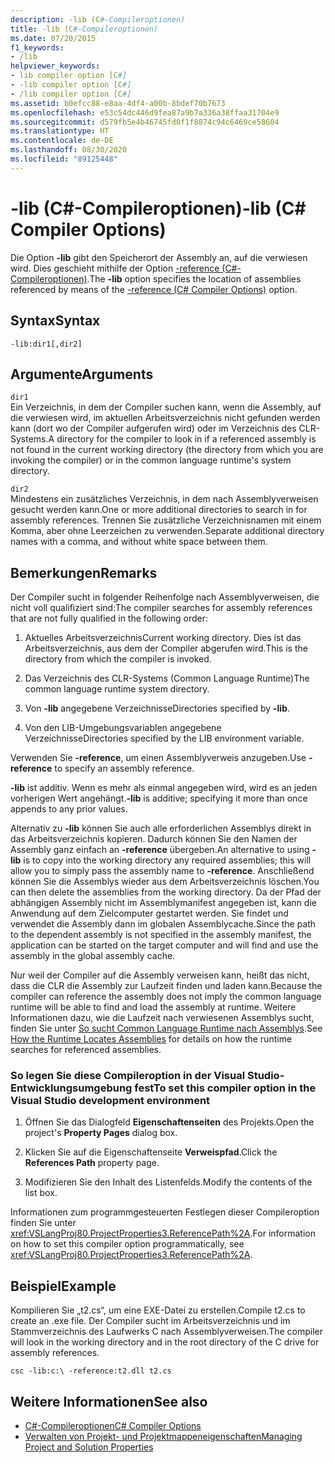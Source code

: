```yaml
---
description: -lib (C#-Compileroptionen)
title: -lib (C#-Compileroptionen)
ms.date: 07/20/2015
f1_keywords:
- /lib
helpviewer_keywords:
- lib compiler option [C#]
- -lib compiler option [C#]
- /lib compiler option [C#]
ms.assetid: b0efcc88-e8aa-4df4-a00b-8bdef70b7673
ms.openlocfilehash: e53c54dc446d9fea87a9b7a336a38ffaa31704e9
ms.sourcegitcommit: d579fb5e4b46745fd0f1f8874c94c6469ce58604
ms.translationtype: HT
ms.contentlocale: de-DE
ms.lasthandoff: 08/30/2020
ms.locfileid: "89125448"
---
```

# <a name="-lib-c-compiler-options"></a><span data-ttu-id="04793-103">-lib (C#-Compileroptionen)</span><span class="sxs-lookup"><span data-stu-id="04793-103">-lib (C# Compiler Options)</span></span>
<span data-ttu-id="04793-104">Die Option **-lib** gibt den Speicherort der Assembly an, auf die verwiesen wird. Dies geschieht mithilfe der Option [-reference (C#-Compileroptionen)](./reference-compiler-option.md).</span><span class="sxs-lookup"><span data-stu-id="04793-104">The **-lib** option specifies the location of assemblies referenced by means of the [-reference (C# Compiler Options)](./reference-compiler-option.md) option.</span></span>  
  
## <a name="syntax"></a><span data-ttu-id="04793-105">Syntax</span><span class="sxs-lookup"><span data-stu-id="04793-105">Syntax</span></span>  
  
```console  
-lib:dir1[,dir2]  
```  
  
## <a name="arguments"></a><span data-ttu-id="04793-106">Argumente</span><span class="sxs-lookup"><span data-stu-id="04793-106">Arguments</span></span>  
 `dir1`  
 <span data-ttu-id="04793-107">Ein Verzeichnis, in dem der Compiler suchen kann, wenn die Assembly, auf die verwiesen wird, im aktuellen Arbeitsverzeichnis nicht gefunden werden kann (dort wo der Compiler aufgerufen wird) oder im Verzeichnis des CLR-Systems.</span><span class="sxs-lookup"><span data-stu-id="04793-107">A directory for the compiler to look in if a referenced assembly is not found in the current working directory (the directory from which you are invoking the compiler) or in the common language runtime's system directory.</span></span>  
  
 `dir2`  
 <span data-ttu-id="04793-108">Mindestens ein zusätzliches Verzeichnis, in dem nach Assemblyverweisen gesucht werden kann.</span><span class="sxs-lookup"><span data-stu-id="04793-108">One or more additional directories to search in for assembly references.</span></span> <span data-ttu-id="04793-109">Trennen Sie zusätzliche Verzeichnisnamen mit einem Komma, aber ohne Leerzeichen zu verwenden.</span><span class="sxs-lookup"><span data-stu-id="04793-109">Separate additional directory names with a comma, and without white space between them.</span></span>  
  
## <a name="remarks"></a><span data-ttu-id="04793-110">Bemerkungen</span><span class="sxs-lookup"><span data-stu-id="04793-110">Remarks</span></span>  
 <span data-ttu-id="04793-111">Der Compiler sucht in folgender Reihenfolge nach Assemblyverweisen, die nicht voll qualifiziert sind:</span><span class="sxs-lookup"><span data-stu-id="04793-111">The compiler searches for assembly references that are not fully qualified in the following order:</span></span>  
  
1. <span data-ttu-id="04793-112">Aktuelles Arbeitsverzeichnis</span><span class="sxs-lookup"><span data-stu-id="04793-112">Current working directory.</span></span> <span data-ttu-id="04793-113">Dies ist das Arbeitsverzeichnis, aus dem der Compiler abgerufen wird.</span><span class="sxs-lookup"><span data-stu-id="04793-113">This is the directory from which the compiler is invoked.</span></span>  
  
2. <span data-ttu-id="04793-114">Das Verzeichnis des CLR-Systems (Common Language Runtime)</span><span class="sxs-lookup"><span data-stu-id="04793-114">The common language runtime system directory.</span></span>  
  
3. <span data-ttu-id="04793-115">Von **-lib** angegebene Verzeichnisse</span><span class="sxs-lookup"><span data-stu-id="04793-115">Directories specified by **-lib**.</span></span>  
  
4. <span data-ttu-id="04793-116">Von den LIB-Umgebungsvariablen angegebene Verzeichnisse</span><span class="sxs-lookup"><span data-stu-id="04793-116">Directories specified by the LIB environment variable.</span></span>  
  
 <span data-ttu-id="04793-117">Verwenden Sie **-reference**, um einen Assemblyverweis anzugeben.</span><span class="sxs-lookup"><span data-stu-id="04793-117">Use **-reference** to specify an assembly reference.</span></span>  
  
 <span data-ttu-id="04793-118">**-lib** ist additiv. Wenn es mehr als einmal angegeben wird, wird es an jeden vorherigen Wert angehängt.</span><span class="sxs-lookup"><span data-stu-id="04793-118">**-lib** is additive; specifying it more than once appends to any prior values.</span></span>  
  
 <span data-ttu-id="04793-119">Alternativ zu **-lib** können Sie auch alle erforderlichen Assemblys direkt in das Arbeitsverzeichnis kopieren. Dadurch können Sie den Namen der Assembly ganz einfach an **-reference** übergeben.</span><span class="sxs-lookup"><span data-stu-id="04793-119">An alternative to using **-lib** is to copy into the working directory any required assemblies; this will allow you to simply pass the assembly name to **-reference**.</span></span> <span data-ttu-id="04793-120">Anschließend können Sie die Assemblys wieder aus dem Arbeitsverzeichnis löschen.</span><span class="sxs-lookup"><span data-stu-id="04793-120">You can then delete the assemblies from the working directory.</span></span> <span data-ttu-id="04793-121">Da der Pfad der abhängigen Assembly nicht im Assemblymanifest angegeben ist, kann die Anwendung auf dem Zielcomputer gestartet werden. Sie findet und verwendet die Assembly dann im globalen Assemblycache.</span><span class="sxs-lookup"><span data-stu-id="04793-121">Since the path to the dependent assembly is not specified in the assembly manifest, the application can be started on the target computer and will find and use the assembly in the global assembly cache.</span></span>  
  
 <span data-ttu-id="04793-122">Nur weil der Compiler auf die Assembly verweisen kann, heißt das nicht, dass die CLR die Assembly zur Laufzeit finden und laden kann.</span><span class="sxs-lookup"><span data-stu-id="04793-122">Because the compiler can reference the assembly does not imply the common language runtime will be able to find and load the assembly at runtime.</span></span> <span data-ttu-id="04793-123">Weitere Informationen dazu, wie die Laufzeit nach verwiesenen Assemblys sucht, finden Sie unter [So sucht Common Language Runtime nach Assemblys](../../../framework/deployment/how-the-runtime-locates-assemblies.md).</span><span class="sxs-lookup"><span data-stu-id="04793-123">See [How the Runtime Locates Assemblies](../../../framework/deployment/how-the-runtime-locates-assemblies.md) for details on how the runtime searches for referenced assemblies.</span></span>  
  
### <a name="to-set-this-compiler-option-in-the-visual-studio-development-environment"></a><span data-ttu-id="04793-124">So legen Sie diese Compileroption in der Visual Studio-Entwicklungsumgebung fest</span><span class="sxs-lookup"><span data-stu-id="04793-124">To set this compiler option in the Visual Studio development environment</span></span>  
  
1. <span data-ttu-id="04793-125">Öffnen Sie das Dialogfeld **Eigenschaftenseiten** des Projekts.</span><span class="sxs-lookup"><span data-stu-id="04793-125">Open the project's **Property Pages** dialog box.</span></span>  
  
2. <span data-ttu-id="04793-126">Klicken Sie auf die Eigenschaftenseite **Verweispfad**.</span><span class="sxs-lookup"><span data-stu-id="04793-126">Click the **References Path** property page.</span></span>  
  
3. <span data-ttu-id="04793-127">Modifizieren Sie den Inhalt des Listenfelds.</span><span class="sxs-lookup"><span data-stu-id="04793-127">Modify the contents of the list box.</span></span>  
  
 <span data-ttu-id="04793-128">Informationen zum programmgesteuerten Festlegen dieser Compileroption finden Sie unter <xref:VSLangProj80.ProjectProperties3.ReferencePath%2A>.</span><span class="sxs-lookup"><span data-stu-id="04793-128">For information on how to set this compiler option programmatically, see <xref:VSLangProj80.ProjectProperties3.ReferencePath%2A>.</span></span>  
  
## <a name="example"></a><span data-ttu-id="04793-129">Beispiel</span><span class="sxs-lookup"><span data-stu-id="04793-129">Example</span></span>  
 <span data-ttu-id="04793-130">Kompilieren Sie „t2.cs“, um eine EXE-Datei zu erstellen.</span><span class="sxs-lookup"><span data-stu-id="04793-130">Compile t2.cs to create an .exe file.</span></span> <span data-ttu-id="04793-131">Der Compiler sucht im Arbeitsverzeichnis und im Stammverzeichnis des Laufwerks C nach Assemblyverweisen.</span><span class="sxs-lookup"><span data-stu-id="04793-131">The compiler will look in the working directory and in the root directory of the C drive for assembly references.</span></span>  
  
```console  
csc -lib:c:\ -reference:t2.dll t2.cs  
```  
  
## <a name="see-also"></a><span data-ttu-id="04793-132">Weitere Informationen</span><span class="sxs-lookup"><span data-stu-id="04793-132">See also</span></span>

- [<span data-ttu-id="04793-133">C#-Compileroptionen</span><span class="sxs-lookup"><span data-stu-id="04793-133">C# Compiler Options</span></span>](./index.md)
- [<span data-ttu-id="04793-134">Verwalten von Projekt- und Projektmappeneigenschaften</span><span class="sxs-lookup"><span data-stu-id="04793-134">Managing Project and Solution Properties</span></span>](/visualstudio/ide/managing-project-and-solution-properties)
